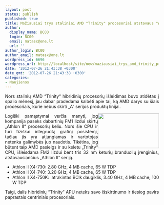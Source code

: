 ```yaml
---
layout: post
status: publish
published: true
title: Mažiausiai trys staliniai AMD "Trinity" procesoriai atstovaus "Athlon II" seriją
author:
  display_name: BC00
  login: BC00
  email: matasx@one.lt
  url: ''
author_login: BC00
author_email: matasx@one.lt
wordpress_id: 6696
wordpress_url: http://localhost/site/new/maziausiai_trys_amd_trinity_procesoriai_atstovaus_athlon_ii_serija/
date: '2012-07-26 21:43:38 +0300'
date_gmt: '2012-07-26 21:43:38 +0300'
categories:
- Naujienos
---
```

<p style="text-align: justify;">
	Nors stalinių AMD &ldquo;Trinity&ldquo; hibridinių procesorių i&scaron;leidimas buvo atidėtas į spalio mėnesį, jau dabar pradedama kalbėti apie tai, ką AMD darys su &scaron;iais procesoriais, kurie nebus skirti &bdquo;A&ldquo; serijos produktų linijai.</p>
<p style="text-align: justify;">
	<img alt="" src="http://technews.lt/userfiles/amd trinity.jpg" style="width: 200px; height: 114px; float: right;" />Logi&scaron;ki pamąstymai verčia manyti, jog kompanija paseks dabartinių FM1 lizdui skirtų &bdquo;Athlon II&ldquo; procesorių keliu. Nors &scaron;ie CPU ir turi fizi&scaron;kai integruotą grafinį posistemį, tačiau jis yra atjungiamas ir vartotojas netenka galimybės juo naudotis. Tikėtina, jog būtent taip AMD pasielgs ir su keletu &bdquo;Trinity&ldquo; CPU, i&scaron;leisdama FM2 lizdui bent tris 32 nm keturių branduolių įrenginius, atstovausiančius &bdquo;Athlon II&ldquo; seriją.</p>
<ul>
<li style="text-align: justify;">
		Athlon II X4-730: 2.80 GHz, 4 MB cache, 65 W TDP</li>
<li style="text-align: justify;">
		Athlon II X4-740: 3.20 GHz, 4 MB cache, 65 W TDP</li>
<li style="text-align: justify;">
		Athlon II X4-750K: &nbsp;atrakintas BClk daugiklis, 3.40 GHz, 4 MB cache, 100 W TDP</li>
</ul>
<p style="text-align: justify;">
	Taigi, dalis hibridinių &ldquo;Trinity&rdquo; APU neteks savo i&scaron;skirtinumo ir tiesiog pavirs paprastais centriniais procesoriais.</p>
